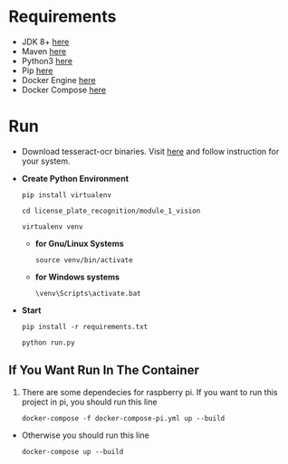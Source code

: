 # Requirements
- JDK 8+ [here](https://openjdk.org/install/)
- Maven [here](https://maven.apache.org/download.cgi)
- Python3 [here](https://www.python.org/downloads/)
- Pip [here](https://pip.pypa.io/en/stable/cli/pip_install/)
- Docker Engine [here](https://docs.docker.com/desktop/)
- Docker Compose [here](https://docs.docker.com/compose/install/)


# Run

- Download tesseract-ocr binaries. Visit [here](https://tesseract-ocr.github.io/tessdoc/4.0-with-LSTM.html#400-alpha-for-windows) and follow instruction for your system.

- **Create Python Environment**
    ```
    pip install virtualenv

    cd license_plate_recognition/module_1_vision

    virtualenv venv
    ```
    - **for Gnu/Linux Systems**
        ```
        source venv/bin/activate
        ```
    
    - **for Windows systems**
        ```
        \venv\Scripts\activate.bat
        ```

- **Start** 

    ```
    pip install -r requirements.txt

    python run.py
    ```

## If You Want Run In The Container 

1. There are some dependecies for raspberry pi. If you want to run this project in pi, you should run this line

    ```
    docker-compose -f docker-compose-pi.yml up --build
    ```

* Otherwise you should run this line
    
    ```
    docker-compose up --build
    ```